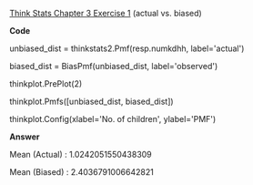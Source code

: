 [Think Stats Chapter 3 Exercise 1](http://greenteapress.com/thinkstats2/html/thinkstats2004.html#toc31) (actual vs. biased)

>>
**Code**

unbiased_dist = thinkstats2.Pmf(resp.numkdhh, label='actual')

biased_dist = BiasPmf(unbiased_dist, label='observed')

thinkplot.PrePlot(2)

thinkplot.Pmfs([unbiased_dist, biased_dist])

thinkplot.Config(xlabel='No. of children', ylabel='PMF')

**Answer**

Mean (Actual)  : 1.0242051550438309

Mean (Biased)  : 2.4036791006642821

